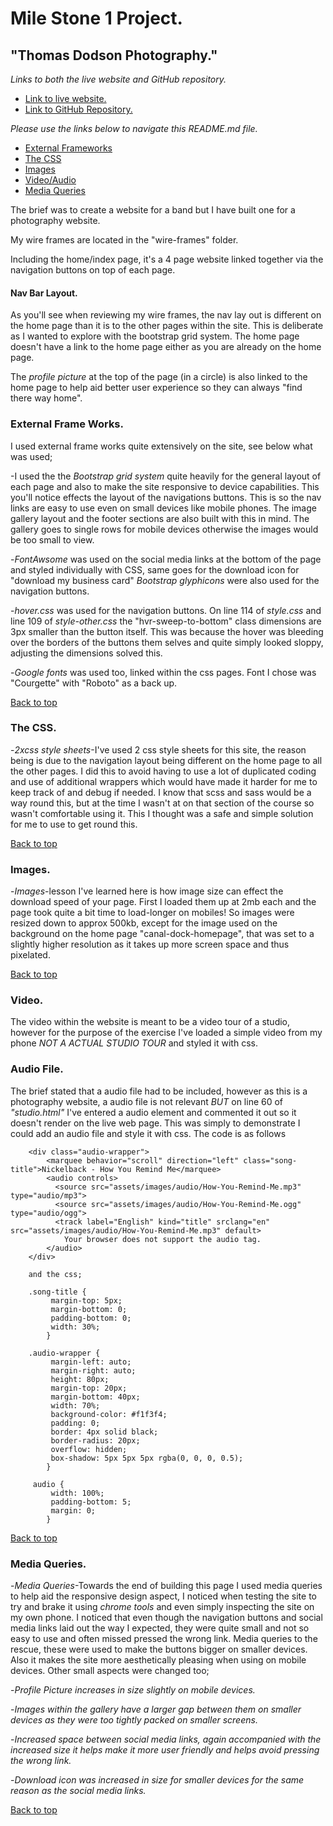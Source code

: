 <a href="top"></a>
# Mile Stone 1 Project.
## "Thomas Dodson Photography."

*Links to both the live website and GitHub repository.*
- <a href="https://twdstudent.github.io/miles-stone-project1/contact.html">Link to live website.</a>
- <a href="https://github.com/twdstudent/miles-stone-project1#top">Link to GitHub Repository.</a>

*Please use the links below to navigate this README.md file.*

- <a href="#External-Frame-Works">External Frameworks</a>
- <a href="#The-CSS">The CSS</a>
- <a href="#Images">Images</a>
- <a href="#Video/Audio">Video/Audio</a>
- <a href="#Media-Queries">Media Queries</a>

The brief was to create a website for a band but I have built one for a photography
website.

My wire frames are located in the "wire-frames" folder.

Including the home/index page, it's a 4 page website linked together via the 
navigation buttons on top of each page.

#### Nav Bar Layout.
As you'll see when reviewing my wire frames, the nav lay out is different
on the home page than it is to the other pages within the site. This is deliberate 
as I wanted to explore with the bootstrap grid system. The home page doesn't
have a link to the home page either as you are already on the home page.

The *profile picture* at the top of the page (in a circle) is also linked to the 
home page to help aid better user experience so they can always "find there way home".


<a name="External-Frame-Works"></a>
### External Frame Works.
I used external frame works quite extensively on the site, see below what was used;

-I used the the *Bootstrap grid system* quite heavily for the general layout of each
page and also to make the site responsive to device capabilities.
This you'll notice effects the layout of the navigations buttons. 
This is so the nav links are easy to use even on small devices like mobile phones.
The image gallery layout and the footer sections are also built with this in mind.
The gallery goes to single rows for mobile devices otherwise the images would be too small 
to view.


-*FontAwsome* was used on the social media links at the bottom of the page and styled 
individually with CSS, same goes for the download icon for "download my business card"
*Bootstrap glyphicons* were also used for the navigation buttons.

-*hover.css* was used for the navigation buttons.
On line 114 of *style.css* and line 109 of *style-other.css* the "hvr-sweep-to-bottom" class
dimensions are 3px smaller than the button itself. This was because the hover was bleeding over
the borders of the buttons them selves and quite simply looked sloppy, adjusting the dimensions
solved this.

-*Google fonts* was used too, linked within the css pages. Font I chose was "Courgette"
with "Roboto" as a back up.

<a href="#top">Back to top</a>

<a name="The-CSS"></a>
### The CSS.
-*2xcss style sheets*-I've used 2 css style sheets for this site, the reason being is 
due to the navigation layout being different on the home page to all the other pages.
I did this to avoid having to use a lot of duplicated coding and use of additional wrappers
which would have made it harder for me to keep track of and debug if needed.
I know that scss and sass would be a way round this, but at the time I wasn't at on
that section of the course so wasn't comfortable using it. This I thought was a safe and
simple solution for me to use to get round this.

<a href="#top">Back to top</a>

<a name="Images"></a>
### Images.
-*Images*-lesson I've learned here is how image size can effect the download speed of your
page. First I loaded them up at 2mb each and the page took quite a bit time to load-longer
on mobiles! So images were resized down to approx 500kb, except for the image used on
the background on the home page "canal-dock-homepage", that was set to a slightly higher 
resolution as it takes up more screen space and thus pixelated.

<a href="#top">Back to top</a>

<a name="Video/Audio"></a>
### Video.
The video within the website is meant to be a video tour of a studio,
however for the purpose of the exercise I've loaded a simple video from 
my phone *NOT A ACTUAL STUDIO TOUR* and styled it with css.

### Audio File.
The brief stated that a audio file had to be included, however as this is a photography
website, a audio file is not relevant *BUT* on line 60 of *"studio.html"* I've entered
a audio element and commented it out so it doesn't render on the live web page.
This was simply to demonstrate I could add an audio file and style it with css. The 
code is as follows

        <div class="audio-wrapper">
            <marquee behavior="scroll" direction="left" class="song-title">Nickelback - How You Remind Me</marquee>
            <audio controls>
              <source src="assets/images/audio/How-You-Remind-Me.mp3" type="audio/mp3">
              <source src="assets/images/audio/How-You-Remind-Me.ogg" type="audio/ogg">
              <track label="English" kind="title" srclang="en" src="assets/images/audio/How-You-Remind-Me.mp3" default>
                Your browser does not support the audio tag.
            </audio>
        </div>
        
        and the css;
        
        .song-title {
             margin-top: 5px;
             margin-bottom: 0;
             padding-bottom: 0;
             width: 30%;
            } 

        .audio-wrapper {
             margin-left: auto;   
             margin-right: auto;
             height: 80px;
             margin-top: 20px;
             margin-bottom: 40px;
             width: 70%;
             background-color: #f1f3f4;
             padding: 0;
             border: 4px solid black;
             border-radius: 20px;
             overflow: hidden;
             box-shadow: 5px 5px 5px rgba(0, 0, 0, 0.5);
            }

         audio {
             width: 100%;
             padding-bottom: 5;
             margin: 0;
            }
        
        

<a href="#top">Back to top</a>

<a name="Media-Queries"></a>
### Media Queries.
-*Media Queries*-Towards the end of building this page I used media queries to help aid
the responsive design aspect, I noticed when testing the site to try and brake it using 
*chrome tools* and even simply inspecting the site on my own phone. I noticed that even
though the navigation buttons and social media links laid out the way I expected, they 
were quite small and not so easy to use and often missed pressed the wrong link.
Media queries to the rescue, these were used to make the buttons bigger on smaller devices.
Also it makes the site more aesthetically pleasing when using on mobile devices.
Other small aspects were changed too;

-*Profile Picture increases in size slightly on mobile devices.*

-*Images within the gallery have a larger gap between them on smaller devices as they*
*were too tightly packed on smaller screens.*

-*Increased space between social media links, again accompanied with the increased size*
*it helps make it more user friendly and helps avoid pressing the wrong link.*

-*Download icon was increased in size for smaller devices for the same reason as the* 
*social media links.*

<a href="#top">Back to top</a>

